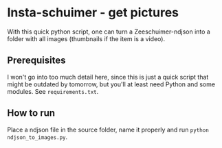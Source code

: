 # Insta-schuimer - get pictures

With this quick python script, one can turn a Zeeschuimer-ndjson into a folder with all images (thumbnails if the item is a video).

## Prerequisites

I won't go into too much detail here, since this is just a quick script that might be outdated by tomorrow, but you'll at least need Python and some modules. See `requirements.txt`.

## How to run

Place a ndjson file in the source folder, name it properly and run `python ndjson_to_images.py`.
